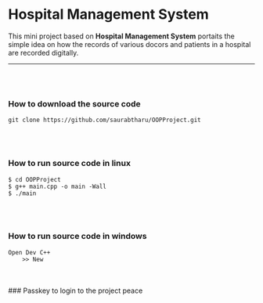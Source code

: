 # **Hospital Management System**
This mini project based on **Hospital Management System** portaits the simple idea on how the records of various docors and patients in a hospital are recorded digitally. <br/>
*************
<br/>
<br/>


### **How to download the source code**
    git clone https://github.com/saurabtharu/OOPProject.git 

<br/>
<br/>

###  **How to run source code in linux**
    $ cd OOPProject
    $ g++ main.cpp -o main -Wall
    $ ./main
<br/>
<br/>

### **How to run source code in windows**
    Open Dev C++
        >> New 
<br/>
<br/>
### Passkey to login to the project 
    peace
<br/>
<br/>

